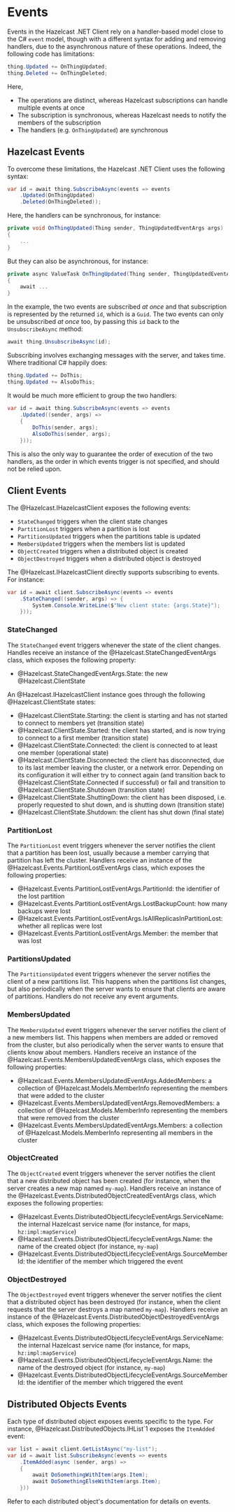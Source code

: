 # Events

Events in the Hazelcast .NET Client rely on a handler-based model close to the C# `event` model, though with a different syntax for adding and removing handlers, due to the asynchronous nature of these operations. Indeed, the following code has limitations:

```csharp
thing.Updated += OnThingUpdated;
thing.Deleted += OnThingDeleted;
```

Here,

* The operations are distinct, whereas Hazelcast subscriptions can handle multiple events at once
* The subscription is synchronous, whereas Hazelcast needs to notify the members of the subscription
* The handlers (e.g. `OnThingUpdated`) are synchronous

## Hazelcast Events

To overcome these limitations, the Hazelcast .NET Client uses the following syntax:

```csharp
var id = await thing.SubscribeAsync(events => events
    .Updated(OnThingUpdated)
    .Deleted(OnThingDeleted));
```

Here, the handlers can be synchronous, for instance:

```csharp
private void OnThingUpdated(Thing sender, ThingUpdatedEventArgs args)
{ 
    ...
}
```

But they can also be asynchronous, for instance:

```csharp
private async ValueTask OnThingUpdated(Thing sender, ThingUpdatedEventArgs args)
{
    await ...
}
```

In the example, the two events are subscribed *at once* and that subscription is represented by the returned `id`, which is a `Guid`. The two events can only be unsubscribed *at once* too, by passing this `id` back to the `UnsubscribeAsync` method:

```csharp
await thing.UnsubscribeAsync(id);
```

Subscribing involves exchanging messages with the server, and takes time. Where traditional C# happily does:

```csharp
thing.Updated += DoThis;
thing.Updated += AlsoDoThis;
```

It would be much more efficient to group the two handlers:

```csharp
var id = await thing.SubscribeAsync(events => events
    .Updated((sender, args) => 
    {
        DoThis(sender, args);
        AlsoDoThis(sender, args);
    }));
```

This is also the only way to guarantee the order of execution of the two handlers, as the order in which events trigger is not specified, and should not be relied upon.

## Client Events

The @Hazelcast.IHazelcastClient exposes the following events:

* `StateChanged` triggers when the client state changes
* `PartitionLost` triggers when a partition is lost
* `PartitionsUpdated` triggers when the partitions table is updated
* `MembersUpdated` triggers when the members list is updated
* `ObjectCreated` triggers when a distributed object is created
* `ObjectDestroyed` triggers when a distributed object is destroyed

The @Hazelcast.IHazelcastClient directly supports subscribing to events. For instance:

```csharp
var id = await client.SubscribeAsync(events => events
    .StateChanged((sender, args) => {
        System.Console.WriteLine($"New client state: {args.State}");
    }));
```

### StateChanged

The `StateChanged` event triggers whenever the state of the client changes. Handles receive an instance of the @Hazelcast.StateChangedEventArgs class, which exposes the following property:
* @Hazelcast.StateChangedEventArgs.State: the new @Hazelcast.ClientState

An @Hazelcast.IHazelcastClient instance goes through the following @Hazelcast.ClientState states:
* @Hazelcast.ClientState.Starting: the client is starting and has not started to connect to members yet (transition state)
* @Hazelcast.ClientState.Started: the client has started, and is now trying to connect to a first member (transition state)
* @Hazelcast.ClientState.Connected: the client is connected to at least one member (operational state)
* @Hazelcast.ClientState.Disconnected: the client has disconnected, due to its last member leaving the cluster, or a network error. Depending on its configuration it will either try to connect again (and transition back to @Hazelcast.ClientState.Connected if successful) or fail and transition to @Hazelcast.ClientState.Shutdown (transition state)
* @Hazelcast.ClientState.ShuttingDown: the client has been disposed, i.e. properly requested to shut down, and is shutting down (transition state)
* @Hazelcast.ClientState.Shutdown: the client has shut down (final state)

### PartitionLost

The `PartitionLost` event triggers whenever the server notifies the client that a partition has been lost, usually because a member carrying that partition has left the cluster. Handlers receive an instance of the @Hazelcast.Events.PartitionLostEventArgs class, which exposes the following properties:
* @Hazelcast.Events.PartitionLostEventArgs.PartitionId: the identifier of the lost partition
* @Hazelcast.Events.PartitionLostEventArgs.LostBackupCount: how many backups were lost
* @Hazelcast.Events.PartitionLostEventArgs.IsAllReplicasInPartitionLost: whether all replicas were lost
* @Hazelcast.Events.PartitionLostEventArgs.Member: the member that was lost

### PartitionsUpdated

The `PartitionsUpdated` event triggers whenever the server notifies the client of a new partitions list. This happens when the partitions list changes, but also periodically when the server wants to ensure that clients are aware of partitions. Handlers do not receive any event arguments.

### MembersUpdated

The `MembersUpdated` event triggers whenever the server notifies the client of a new members list. This happens when members are added or removed from the cluster, but also periodically when the server wants to ensure that clients know about members. Handlers receive an instance of the @Hazelcast.Events.MembersUpdatedEventArgs class, which exposes the following properties:
* @Hazelcast.Events.MembersUpdatedEventArgs.AddedMembers: a collection of @Hazelcast.Models.MemberInfo representing the members that were added to the cluster
* @Hazelcast.Events.MembersUpdatedEventArgs.RemovedMembers: a collection of @Hazelcast.Models.MemberInfo representing the members that were removed from the cluster
* @Hazelcast.Events.MembersUpdatedEventArgs.Members: a collection of @Hazelcast.Models.MemberInfo representing all members in the cluster

### ObjectCreated

The `ObjectCreated` event triggers whenever the server notifies the client that a new distributed object has been created (for instance, when the server creates a new map named `my-map`). Handlers receive an instance of the @Hazelcast.Events.DistributedObjectCreatedEventArgs class, which exposes the following properties:
* @Hazelcast.Events.DistributedObjectLifecycleEventArgs.ServiceName: the internal Hazelcast service name (for instance, for maps, `hz:impl:mapService`)
* @Hazelcast.Events.DistributedObjectLifecycleEventArgs.Name: the name of the created object (for instance, `my-map`)
* @Hazelcast.Events.DistributedObjectLifecycleEventArgs.SourceMemberId: the identifier of the member which triggered the event

### ObjectDestroyed

The `ObjectDestroyed` event triggers whenever the server notifies the client that a distributed object has been destroyed (for instance, when the client requests that the server destroys a map named `my-map`). Handlers receive an instance of the @Hazelcast.Events.DistributedObjectDestroyedEventArgs class, which exposes the following properties:
* @Hazelcast.Events.DistributedObjectLifecycleEventArgs.ServiceName: the internal Hazelcast service name (for instance, for maps, `hz:impl:mapService`)
* @Hazelcast.Events.DistributedObjectLifecycleEventArgs.Name: the name of the destroyed object (for instance, `my-map`)
* @Hazelcast.Events.DistributedObjectLifecycleEventArgs.SourceMemberId: the identifier of the member which triggered the event

## Distributed Objects Events

Each type of distributed object exposes events specific to the type. For instance, @Hazelcast.DistributedObjects.IHList\`1 exposes the `ItemAdded` event:

```csharp
var list = await client.GetListAsync("my-list");
var id = await list.SubscribeAsync(events => events
    .ItemAdded(async (sender, args) => 
    {
        await DoSomethingWithItem(args.Item);
        await DoSomethingElseWithItem(args.Item);
    }))
```

Refer to each distributed object's documentation for details on events.